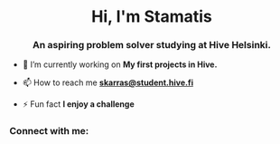 <h1 align="center">Hi, I'm Stamatis</h1>
<h3 align="center">An aspiring problem solver studying at Hive Helsinki.</h3>

- 🔭 I’m currently working on **My first projects in Hive.**

- 📫 How to reach me **skarras@student.hive.fi**

- ⚡ Fun fact **I enjoy a challenge**

<h3 align="left">Connect with me:</h3>
<p align="left">
</p>
